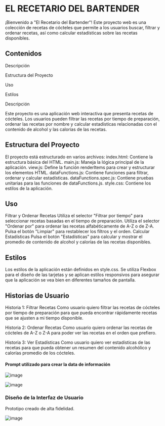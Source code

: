 # EL RECETARIO DEL BARTENDER
¡Bienvenido a "El Recetario del Bartender"! Este proyecto web es una colección de recetas de cócteles que permite a los usuarios buscar, filtrar y ordenar recetas, así como calcular estadísticas sobre las recetas disponibles.

## Contenidos

Descripción


Estructura del Proyecto


Uso


Estilos



Descripción

Este proyecto es una aplicación web interactiva que presenta recetas de cócteles. Los usuarios pueden filtrar las recetas por tiempo de preparación, ordenar las recetas por nombre y calcular estadísticas relacionadas con el contenido de alcohol y las calorías de las recetas.

## Estructura del Proyecto
El proyecto está estructurado en varios archivos:
index.html: Contiene la estructura básica del HTML.
main.js: Maneja la lógica principal de la aplicación.
view.js: Define la función renderItems para crear y estructurar los elementos HTML.
dataFunctions.js: Contiene funciones para filtrar, ordenar y calcular estadísticas.
dataFunctions.spec.js: Contiene pruebas unitarias para las funciones de dataFunctions.js.
style.css: Contiene los estilos de la aplicación.
## Uso
Filtrar y Ordenar Recetas
Utiliza el selector "Filtrar por tiempo" para seleccionar recetas basadas en el tiempo de preparación.
Utiliza el selector "Ordenar por" para ordenar las recetas alfabéticamente de A-Z o de Z-A.
Pulsa el botón "Limpiar" para restablecer los filtros y el orden.
Calcular Estadísticas
Pulsa el botón "Estadísticas" para calcular y mostrar el promedio de contenido de alcohol y calorías de las recetas disponibles.

## Estilos
Los estilos de la aplicación están definidos en style.css. Se utiliza Flexbox para el diseño de las tarjetas y se aplican estilos responsivos para asegurar que la aplicación se vea bien en diferentes tamaños de pantalla.




## Historias de Usuario
Historia 1: Filtrar Recetas
Como usuario quiero filtrar las recetas de cócteles por tiempo de preparación para que pueda encontrar rápidamente recetas que se ajusten a mi tiempo disponible.


Historia 2: Ordenar Recetas
Como usuario quiero ordenar las recetas de cócteles de A-Z o Z-A para poder ver las recetas en el orden que prefiero.


Historia 3: Ver Estadísticas
Como usuario quiero ver estadísticas de las recetas para que pueda obtener un resumen del contenido alcohólico y calorías promedio de los cócteles.


#### Prompt utilizado para crear la data de información
![image](https://github.com/user-attachments/assets/527276f8-15b2-4427-8430-47f53423cd28)

![image](https://github.com/user-attachments/assets/efbb16ab-39ea-42e6-91ed-5d0932661aa5)

### Diseño de la Interfaz de Usuario 
Prototipo creado de alta fidelidad.


![image](https://github.com/user-attachments/assets/4430994e-d66a-4b7a-adc4-6ce910fdd287)





